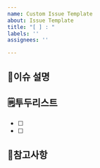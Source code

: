 ```yaml
---
name: Custom Issue Template
about: Issue Template
title: "[ ] : "
labels: ''
assignees: ''

---
```


## 📌이슈 설명


## 🗒️투두리스트
- [ ]
- [ ]


## 👣참고사항
